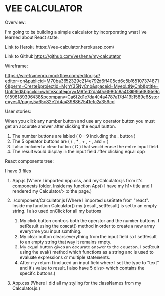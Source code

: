 # VEE CALCULATOR

Overview: 

I'm going to be building a simple calculator by incorporating what I've learned about React state.

Link to Heroku https://vee-calculator.herokuapp.com/

Link to  Github https://github.com/veshena/my-calcutator
 



Wireframe: 

https://wireframepro.mockflow.com/editor.jsp?editor=on&publicid=M70ba3652329c214e792d6ff405cd6c5b1651073748716&perm=Create&projectid=MghY35NyCnb&spaceid=MyeoLtNyCnb&ptitle=Untitled&bgcolor=white&category=M9fed2da50c6980c8a4f3699a6836e9c91596189396438&pcompany=Ca6f2d1e7da404a4787a17d419b1589e6&store=yes#/page/5a65c82e2d4a4398867541efc2a359cd




User stories: 

When you click any number button and use any operator button you must get an accurate answer after clicking the equal button.

1. The number buttons are labled ( 0 - 9 including the . button )
2. The 5 operator buttons are ( / , * , + , - , and = )
3. I also included a clear button ( C ) that would erase the entire input field.
4. The result would display in the input field after clicking equal opp




React components tree: 

I have 3 files
1. App.js  (Where I imported App.css, and my Calculator.js from it's components folder. Inside my function App() I have my h1> title and I rendered my Calculator/> to the page.)

2. ./component/Calculator.js  (Where I imported useState from "react". Inside my function Calculator() my [result, setResult] is set to an empty string. I also used onClick for all my buttons 
    1. My click button controls both the operator and the number buttons. I setResult using the concat() method in order to create a new array everytime you input somthing. 
    2. My clear button clears everything from the input field so I setResult to an empty string that way it remains empty.
    3. My equal button gives an accurate answer to the equation. I setReult using the eval() method which functions as a string and is used to evaluate expressions or multiple statements.
    4. After my return I included an input field where I set the type to "text" and it's value to result. I also have 5 divs> which contains the specific buttons.)

3. App.css  (Where I did all my styling for the classNames from my Calculator.js.)

